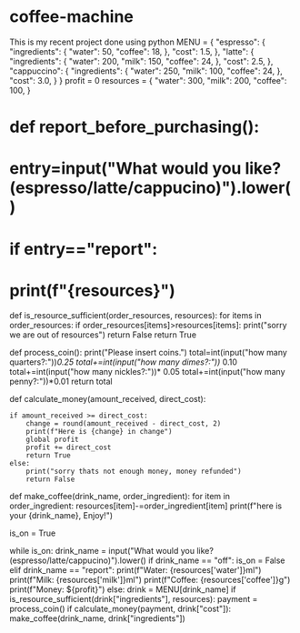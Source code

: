 # coffee-machine
This is my recent project done using python
MENU = {
    "espresso": {
        "ingredients": {
            "water": 50,
            "coffee": 18,
        },
        "cost": 1.5,
    },
    "latte": {
        "ingredients": {
            "water": 200,
            "milk": 150,
            "coffee": 24,
        },
        "cost": 2.5,
    },
    "cappuccino": {
        "ingredients": {
            "water": 250,
            "milk": 100,
            "coffee": 24,
        },
        "cost": 3.0,
    }
}
profit = 0
resources = {
    "water": 300,
    "milk": 200,
    "coffee": 100,
}


# def report_before_purchasing():
#     entry=input("What would you like? (espresso/latte/cappucino)").lower()
#     if entry=="report":
#         print(f"{resources}")

def is_resource_sufficient(order_resources, resources):
    for items in order_resources:
        if order_resources[items]>resources[items]:
            print("sorry we are out of resources")
            return False
        return True

def process_coin():
    print("Please insert coins.")
    total=int(input("how many quarters?:"))*0.25
    total+=int(input("how many dimes?:"))* 0.10
    total+=int(input("how many nickles?:"))* 0.05
    total+=int(input("how many penny?:"))*0.01
    return total

def calculate_money(amount_received, direct_cost):

    if amount_received >= direct_cost:
        change = round(amount_received - direct_cost, 2)
        print(f"Here is {change} in change")
        global profit
        profit += direct_cost
        return True
    else:
        print("sorry thats not enough money, money refunded")
        return False

def make_coffee(drink_name, order_ingredient):
    for item in order_ingredient:
        resources[item]-=order_ingredient[item]
        print(f"here is your {drink_name}, Enjoy!")

is_on = True

while is_on:
    drink_name = input("What would you like? (espresso/latte/cappucino)").lower()
    if drink_name == "off":
        is_on = False
    elif drink_name == "report":
        print(f"Water: {resources['water']}ml")
        print(f"Milk: {resources['milk']}ml")
        print(f"Coffee: {resources['coffee']}g")
        print(f"Money: ${profit}")
    else:
        drink = MENU[drink_name]
        if is_resource_sufficient(drink["ingredients"], resources):
            payment = process_coin()
            if calculate_money(payment, drink["cost"]):
                make_coffee(drink_name, drink["ingredients"])
